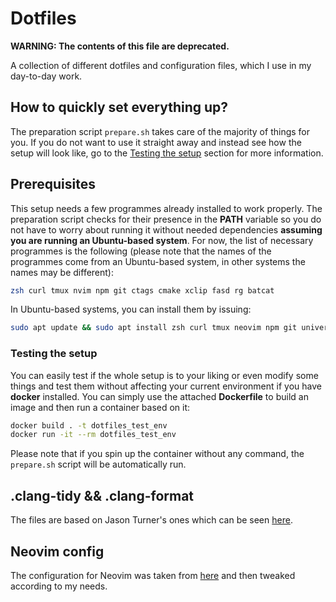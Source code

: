 # Dotfiles

**WARNING: The contents of this file are deprecated.**

A collection of different dotfiles and configuration files, which I use in my day-to-day work.

## How to quickly set everything up?

The preparation script `prepare.sh` takes care of the majority of things for you. If you do not want to use it straight away and instead see how the setup will look like, go to the [Testing the setup](#testing-the-setup) section for more information.

## Prerequisites

This setup needs a few programmes already installed to work properly. The preparation script checks for their presence in the **PATH** variable so you do not have to worry about running it without needed dependencies **assuming you are running an Ubuntu-based system**. For now, the list of necessary programmes is the following (please note that the names of the programmes come from an Ubuntu-based system, in other systems the names may be different):

```bash
zsh curl tmux nvim npm git ctags cmake xclip fasd rg batcat
```

In Ubuntu-based systems, you can install them by issuing:

```bash
sudo apt update && sudo apt install zsh curl tmux neovim npm git universal-ctags cmake xclip fasd ripgrep bat
```

### Testing the setup

You can easily test if the whole setup is to your liking or even modify some things and test them without affecting your current environment if you have **docker** installed. You can simply use the attached **Dockerfile** to build an image and then run a container based on it:

```bash
docker build . -t dotfiles_test_env
docker run -it --rm dotfiles_test_env
```

Please note that if you spin up the container without any command, the `prepare.sh` script will be automatically run.

## .clang-tidy && .clang-format

The files are based on Jason Turner's ones which can be seen [here](https://github.com/lefticus/cpp_weekly_game_project).

## Neovim config

The configuration for Neovim was taken from [here]("https://github.com/LunarVim/nvim-basic-ide") and then tweaked according to my needs.
